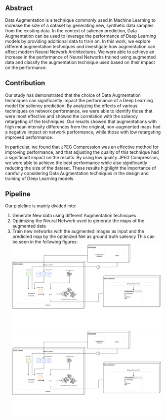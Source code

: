 ## Abstract
Data Augmentation is a technique commonly used in Machine Learning to increase the size of a dataset by generating new, synthetic data samples from the existing data. In the context of saliency prediction, Data Augmentation can be used to leverage the performance of Deep Learning models by providing additional data to train on. In this work, we explore different augmentation techniques and investigate how augmentation can affect modern Neural Network Architectures. We were able to achieve an increase in the performance of Neural Networks trained using augmented data and classify the augmentation technique used based on their impact on the performance.


## Contribution 

Our study has demonstrated that the choice of Data Augmentation techniques can significantly impact the performance of a Deep Learning model for saliency prediction. By analyzing the effects of various techniques on network performance, we were able to identify those that were most effective and showed the correlation with the saliency retargeting of the techniques. Our results showed that augmentations with high mean intensity differences from the original, non-augmented maps had a negative impact on network performance, while those with low retargeting improved performance. 

In particular, we found that JPEG Compression was an effective method for improving performance, and that adjusting the quality of this technique had a significant impact on the results. By using low quality JPEG Compression, we were able to achieve the best performance while also significantly reducing the size of the dataset. These results highlight the importance of carefully considering Data Augmentation techniques in the design and training of Deep Learning models.

## Pipeline 
Our pipleline is mainly divided into: 
1. Generate New data using different Augmentation techniques
2. Optimizing the Neural Network used to generate the maps of the augmented data
3. Train new networks with the augmented images as input and the predicted map by the optimized Net as ground truth saliency
This can be seen in the following figures:
![netopt](readme_figures/netoptpipe.png)
![augment%20opt.png](readme_figures/netoptpipe.png)


